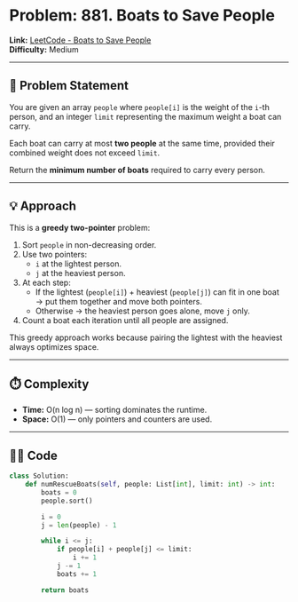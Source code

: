 # Problem: 881. Boats to Save People

**Link:** [LeetCode - Boats to Save People](https://leetcode.com/problems/boats-to-save-people/)  
**Difficulty:** Medium  

---

## 📝 Problem Statement
You are given an array `people` where `people[i]` is the weight of the `i`-th person, and an integer `limit` representing the maximum weight a boat can carry.  

Each boat can carry at most **two people** at the same time, provided their combined weight does not exceed `limit`.  

Return the **minimum number of boats** required to carry every person.  

---

## 💡 Approach

This is a **greedy two-pointer** problem:  

1. Sort `people` in non-decreasing order.  
2. Use two pointers:
   - `i` at the lightest person.  
   - `j` at the heaviest person.  
3. At each step:
   - If the lightest (`people[i]`) + heaviest (`people[j]`) can fit in one boat → put them together and move both pointers.  
   - Otherwise → the heaviest person goes alone, move `j` only.  
4. Count a boat each iteration until all people are assigned.  

This greedy approach works because pairing the lightest with the heaviest always optimizes space.  

---

## ⏱️ Complexity
- **Time:** O(n log n) — sorting dominates the runtime.  
- **Space:** O(1) — only pointers and counters are used.  

---

## 🧑‍💻 Code

```python
class Solution:
    def numRescueBoats(self, people: List[int], limit: int) -> int:
        boats = 0
        people.sort()

        i = 0
        j = len(people) - 1

        while i <= j:
            if people[i] + people[j] <= limit:
                i += 1
            j -= 1
            boats += 1

        return boats